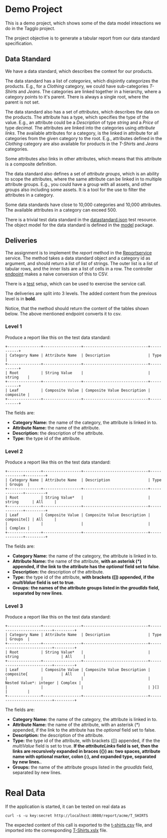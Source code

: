 # Demo Project

This is a demo project, which shows some of the data model inteactions we do in the Tagglo project.

The project objective is to generate a tabular report from our data standard specification.

## Data Standard

We have a data standard, which describes the context for our products.

The data standard has a list of *categories*, which disjointly categorizes the products.
E.g., for a *Clothing* category, we could have sub-categories *T-Shirts* and *Jeans*. The categories
are linked together in a hierarchy, where a category points to it's parent. There is always
a single root, where the parent is not set.

The data standard also has a set of *attributes*, which describes the data on the products.
The attribute has a type, which specifies the type of the value. E.g., an attribute could be a *Description* of type
*string* and a *Price* of type *decimal*. The attributes are linked into the categories using *attribute links*.
The available attributes for a category, is the linked in attribute for all categories from the given category to
the root. E.g., attributes defined in the *Clothing* category are also available for products in the *T-Shirts* and
*Jeans* categories.

Some attributes also links in other attributes, which means that this attribute is a composite definition.

The data standard also defines a set of *attribute groups*, which is an ability to scope the attributes, where
the same attribute can be linked in to multiple attribute groups. E.g., you could have a group with all assets,
and other groups also including some assets. It is a tool for the use to filter the attributes in a category.

Some data standards have close to 10,000 categories and 10,000 attributes. The available attributes in a category
can exceed 500.

There is a trivial test data standard in the [datastandard.json](src/test/resources/datastandard.json) test resource.
The object model for the data standard is defined in the [model](src/main/java/com/stibo/demo/report/model) package.

## Deliveries

The assignment is to implement the *report* method in the [Reportservice](src/main/java/com/stibo/demo/report/service/ReportService.java)
service. The method takes a data standard object and a category id as argument, and should return a list of list of strings.
The outer list is a list of tabular rows, and the inner lists are a list of cells in a row. The controller
[endpoint](src/main/java/com/stibo/demo/report/controller/ReportController.java) makes a naive conversion of this to CSV.

There is a [test](src/test/java/com/stibo/demo/report/service/ReportServiceTest.java) setup, which can be used to exercise
the service call.

The deliveries are split into 3 levels. The added content from the previous level is in __bold__.

Notice, that the method should return the content of the tables shown below. The above mentioned endpoint converts it to csv.

### Level 1

Produce a report like this on the test data standard:

    +---------------+-----------------+-----------------------------+-----------+
    | Category Name | Attribute Name  | Description                 | Type      |
    +---------------+-----------------+-----------------------------+-----------+
    | Root          | String Value    |                             | string    |
    +---------------+-----------------+-----------------------------+-----------+
    | Leaf          | Composite Value | Composite Value Description | composite |
    +---------------+-----------------+-----------------------------+-----------+

The fields are:

- **Category Name:** the name of the category, the attribute is linked in to.
- **Attribute Name:** the name of the attribute.
- **Description:** the description of the attribute.
- **Type:** the type id of the attribute.

### Level 2

Produce a report like this on the test data standard:

    +---------------+-----------------+-----------------------------+-------------+---------+
    | Category Name | Attribute Name  | Description                 | Type        | Groups  |
    +---------------+-----------------+-----------------------------+-------------+---------+
    | Root          | String Value*   |                             | string      | All     |
    +---------------+-----------------+-----------------------------+-------------+---------+
    | Leaf          | Composite Value | Composite Value Description | composite[] | All     |
    |               |                 |                             |             | Complex |
    +---------------+-----------------+-----------------------------+-------------+---------+

The fields are:

- **Category Name:** the name of the category, the attribute is linked in to.
- **Attribute Name:** the name of the attribute, __with an asterisk (*) appended, if the link to the attribute has the *optional* field set to false__.
- **Description:** the description of the attribute.
- **Type:** the type id of the attribute, __with brackets ([]) appended, if the *multiValue* field is set to true__.
- **Groups:** __the names of the attribute groups listed in the *groudIds* field, separated by new lines__.

### Level 3

Produce a report like this on the test data standard:

    +---------------+-----------------+-----------------------------+--------------------------+---------+
    | Category Name | Attribute Name  | Description                 | Type                     | Groups  |
    +---------------+-----------------+-----------------------------+--------------------------+---------+
    | Root          | String Value*   |                             | string                   | All     |
    +---------------+-----------------+-----------------------------+--------------------------+---------+
    | Leaf          | Composite Value | Composite Value Description | composite{               | All     |
    |               |                 |                             |   Nested Value*: integer | Complex |
    |               |                 |                             | }[]                      |         |
    +---------------+-----------------+-----------------------------+--------------------------+---------+

The fields are:

- **Category Name:** the name of the category, the attribute is linked in to.
- **Attribute Name:** the name of the attribute, with an asterisk (*) appended, if the link to the attribute has the *optional* field set to false.
- **Description:** the description of the attribute.
- **Type:** the type id of the attribute, with brackets ([]) appended, if the the *multiValue* field is set to true. __If the *attributeLinks* field is set, then the links are recursively expanded in braces ({}) as: two spaces, attribute name with optional marker, colon (:), and expanded type, separated by new lines.__.
- **Groups:** the name of the attribute groups listed in the *groudIds* field, separated by new lines.

# Real Data

If the application is started, it can be tested on real data as

    curl -s -u key:secret http://localhost:8080/report/acme/T_SHIRTS

The expected content of this call is exported to the [t-shirts.csv](doc/t-shirts.csv) file, and imported into the corresponding [T-Shirts.xslx](doc/T-Shirts.xslx) file.